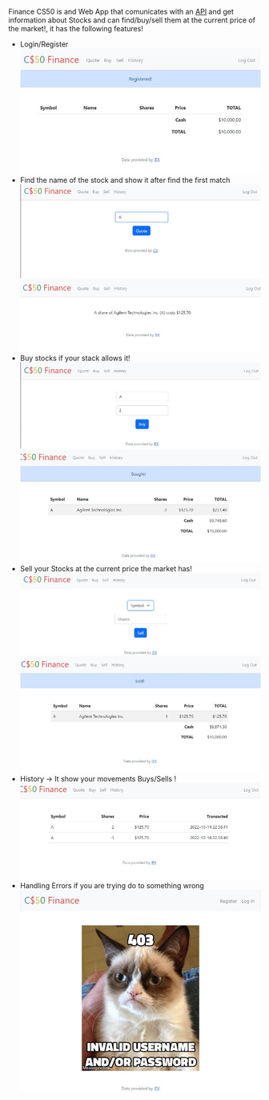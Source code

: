 Finance CS50 is and Web App that comunicates with an [API](https://cloud.iexapis.com/stable/stock/nflx/quote?token=API_KEY) and get information about Stocks and can find/buy/sell them at the current price of the market!, it has the following features!
- Login/Register 
![LoginSuccess](images/SuccessLogIn.JPG)
- Find the name of the stock and show it after find the first match
![Input](images/FindStock.JPG)
![Show](images/Found.JPG)
- Buy stocks if your stack allows it!
![Buying](images/Buying.JPG)
![Bought](images/Bought.JPG)
- Sell your Stocks at the current price the market has!
![Selling](images/Sell.JPG)
![Sold](images/Sold.JPG)
- History -> It show your movements Buys/Sells !
![History](images/History.JPG)
- Handling Errors if you are trying do to something wrong
![Errors](images/Errors.JPG)